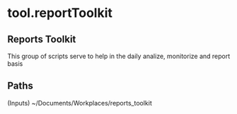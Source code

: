 # tool.reportToolkit

## Reports Toolkit
This group of scripts serve to help in the daily analize, monitorize and report basis

## Paths
(Inputs)
~/Documents/Workplaces/reports_toolkit